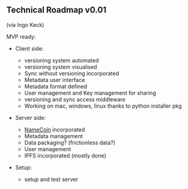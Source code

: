 ## Technical Roadmap v0.01

(via Ingo Keck)

MVP ready:

- Client side:
    - versioning system automated  
    - versioning system visualised 
    - Sync without versioning incorporated  
    - Metadata user interface  
    - Metadata format defined  
    - User management and Key management for sharing  
    - versioning and sync access middleware 
    - Working on mac, windows, linux thanks to python installer pkg 
    
- Server side:
    - [NameCoin](https://github.com/namecoin) incorporated   
    - Metadata management     
    - Data packaging? (frictionless data?) 
    - User management        
    - IPFS incorporated (mostly done)  
    
- Setup:
    - setup and test server  
    
   
